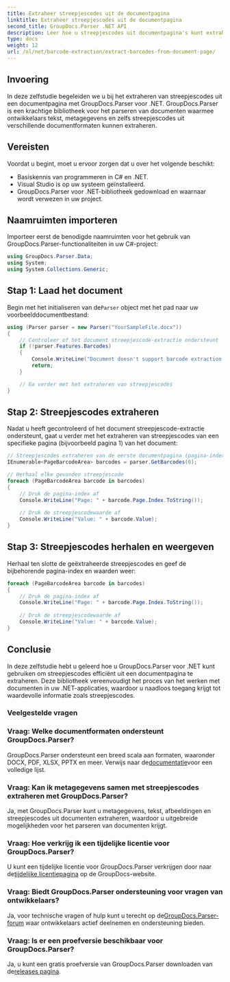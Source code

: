 ```yaml
---
title: Extraheer streepjescodes uit de documentpagina
linktitle: Extraheer streepjescodes uit de documentpagina
second_title: GroupDocs.Parser .NET API
description: Leer hoe u streepjescodes uit documentpagina's kunt extraheren met GroupDocs.Parser voor .NET. Deze tutorial biedt stapsgewijze begeleiding voor het extraheren van streepjescodes.
type: docs
weight: 12
url: /nl/net/barcode-extraction/extract-barcodes-from-document-page/
---
```

## Invoering
In deze zelfstudie begeleiden we u bij het extraheren van streepjescodes uit een documentpagina met GroupDocs.Parser voor .NET. GroupDocs.Parser is een krachtige bibliotheek voor het parseren van documenten waarmee ontwikkelaars tekst, metagegevens en zelfs streepjescodes uit verschillende documentformaten kunnen extraheren.
## Vereisten

Voordat u begint, moet u ervoor zorgen dat u over het volgende beschikt:
- Basiskennis van programmeren in C# en .NET.
- Visual Studio is op uw systeem geïnstalleerd.
- GroupDocs.Parser voor .NET-bibliotheek gedownload en waarnaar wordt verwezen in uw project.
## Naamruimten importeren
Importeer eerst de benodigde naamruimten voor het gebruik van GroupDocs.Parser-functionaliteiten in uw C#-project:

```csharp
using GroupDocs.Parser.Data;
using System;
using System.Collections.Generic;
```
## Stap 1: Laad het document

 Begin met het initialiseren van de`Parser` object met het pad naar uw voorbeelddocumentbestand:

```csharp
using (Parser parser = new Parser("YourSampleFile.docx"))
{
    // Controleer of het document streepjescode-extractie ondersteunt
    if (!parser.Features.Barcodes)
    {
        Console.WriteLine("Document doesn't support barcode extraction.");
        return;
    }

    // Ga verder met het extraheren van streepjescodes
}
```
## Stap 2: Streepjescodes extraheren

Nadat u heeft gecontroleerd of het document streepjescode-extractie ondersteunt, gaat u verder met het extraheren van streepjescodes van een specifieke pagina (bijvoorbeeld pagina 1) van het document:

```csharp
// Streepjescodes extraheren van de eerste documentpagina (pagina-index is gebaseerd op 0)
IEnumerable<PageBarcodeArea> barcodes = parser.GetBarcodes(0);

// Herhaal elke gevonden streepjescode
foreach (PageBarcodeArea barcode in barcodes)
{
    // Druk de pagina-index af
    Console.WriteLine("Page: " + barcode.Page.Index.ToString());
    
    // Druk de streepjescodewaarde af
    Console.WriteLine("Value: " + barcode.Value);
}
```
## Stap 3: Streepjescodes herhalen en weergeven

Herhaal ten slotte de geëxtraheerde streepjescodes en geef de bijbehorende pagina-index en waarden weer:

```csharp
foreach (PageBarcodeArea barcode in barcodes)
{
    // Druk de pagina-index af
    Console.WriteLine("Page: " + barcode.Page.Index.ToString());
    
    // Druk de streepjescodewaarde af
    Console.WriteLine("Value: " + barcode.Value);
}
```
## Conclusie

In deze zelfstudie hebt u geleerd hoe u GroupDocs.Parser voor .NET kunt gebruiken om streepjescodes efficiënt uit een documentpagina te extraheren. Deze bibliotheek vereenvoudigt het proces van het werken met documenten in uw .NET-applicaties, waardoor u naadloos toegang krijgt tot waardevolle informatie zoals streepjescodes.

### Veelgestelde vragen

### Vraag: Welke documentformaten ondersteunt GroupDocs.Parser?
 GroupDocs.Parser ondersteunt een breed scala aan formaten, waaronder DOCX, PDF, XLSX, PPTX en meer. Verwijs naar de[documentatie](https://reference.groupdocs.com/parser/net/)voor een volledige lijst.

### Vraag: Kan ik metagegevens samen met streepjescodes extraheren met GroupDocs.Parser?
Ja, met GroupDocs.Parser kunt u metagegevens, tekst, afbeeldingen en streepjescodes uit documenten extraheren, waardoor u uitgebreide mogelijkheden voor het parseren van documenten krijgt.

### Vraag: Hoe verkrijg ik een tijdelijke licentie voor GroupDocs.Parser?
 U kunt een tijdelijke licentie voor GroupDocs.Parser verkrijgen door naar de[tijdelijke licentiepagina](https://purchase.groupdocs.com/temporary-license/) op de GroupDocs-website.

### Vraag: Biedt GroupDocs.Parser ondersteuning voor vragen van ontwikkelaars?
 Ja, voor technische vragen of hulp kunt u terecht op de[GroupDocs.Parser-forum](https://forum.groupdocs.com/c/parser/17) waar ontwikkelaars actief deelnemen en ondersteuning bieden.

### Vraag: Is er een proefversie beschikbaar voor GroupDocs.Parser?
 Ja, u kunt een gratis proefversie van GroupDocs.Parser downloaden van de[releases pagina](https://releases.groupdocs.com/).